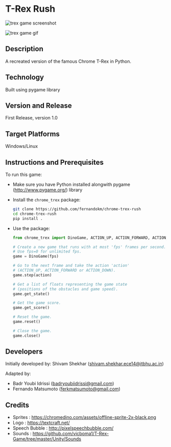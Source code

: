 # T-Rex Rush 

![trex game screenshot](https://github.com/shivamshekhar/Chrome-T-Rex-Rush/raw/master/screenshot.png)

![trex game gif](https://github.com/shivamshekhar/Chrome-T-Rex-Rush/raw/master/screenshot.gif)

## Description

A recreated version of the famous Chrome T-Rex in Python.

## Technology

Built using pygame library

## Version and Release

First Release, version 1.0

## Target Platforms

Windows/Linux

## Instructions and Prerequisites

To run this game:  

* Make sure you have Python installed alongwith pygame (<http://www.pygame.org/>) library
* Install the `chrome_trex` package:

    ```bash
    git clone https://github.com/fernandokm/chrome-trex-rush
    cd chrome-trex-rush
    pip install .
    ```

* Use the package:

    ```python
    from chrome_trex import DinoGame, ACTION_UP, ACTION_FORWARD, ACTION_DOWN

    # Create a new game that runs with at most 'fps' frames per second.
    # Use fps=0 for unlimited fps.
    game = DinoGame(fps)

    # Go to the next frame and take the action 'action'
    # (ACTION_UP, ACTION_FORWARD or ACTION_DOWN).
    game.step(action)

    # Get a list of floats representing the game state
    # (positions of the obstacles and game speed).
    game.get_state()

    # Get the game score.
    game.get_score()

    # Reset the game.
    game.reset()

    # Close the game.
    game.close()
    ```

## Developers

Initially developed by: Shivam Shekhar (shivam.shekhar.ece14@itbhu.ac.in)

Adapted by:

* Badr Youbi Idrissi (badryoubiidrissi@gmail.com)
* Fernando Matsumoto (ferkmatsumoto@gmail.com)

## Credits

* Sprites : <https://chromedino.com/assets/offline-sprite-2x-black.png>
* Logo : <https://textcraft.net/>
* Speech Bubble : <http://pixelspeechbubble.com/>
* Sounds : <https://github.com/vicboma1/T-Rex-Game/tree/master/Unity/Sounds>
